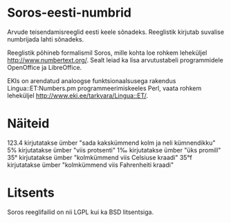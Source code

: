 Soros-eesti-numbrid
===================

Arvude teisendamisreeglid eesti keele sõnadeks. Reeglistik kirjutab suvalise numbrijada lahti sõnadeks.

Reeglistik põhineb formalismil Soros, mille kohta loe rohkem leheküljel http://www.numbertext.org/. Sealt leiad ka lisa arvutustabeli programmidele OpenOffice ja LibreOffice.

EKIs on arendatud analoogse funktsionaalsusega rakendus Lingua::ET:Numbers.pm programmeerimiskeeles Perl, vaata rohkem leheküljel http://www.eki.ee/tarkvara/Lingua::ET/.

Näiteid
=======

123.4 kirjutatakse ümber "sada kakskümmend kolm ja neli kümnendikku"
5% kirjutatakse ümber "viis protsenti"
1‰ kirjutatakse ümber "üks promill"
35° kirjutatakse ümber "kolmkümmend viis Celsiuse kraadi"
35°f kirjutatakse ümber "kolmkümmend viis Fahrenheiti kraadi"

Litsents
========

Soros reeglifailid on nii LGPL kui ka BSD litsentsiga.

